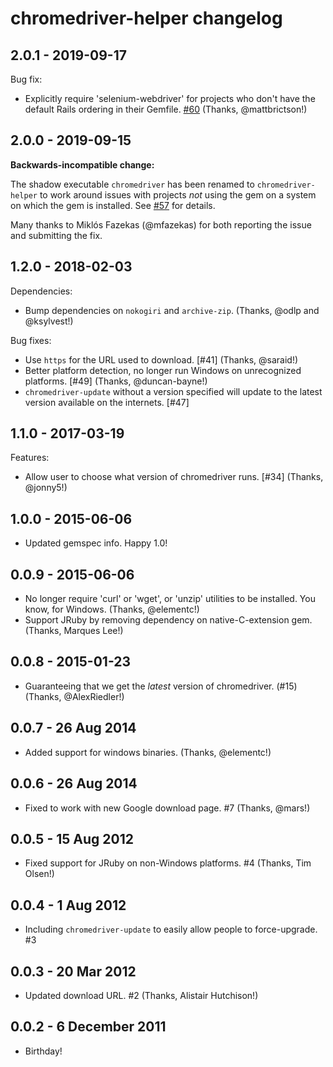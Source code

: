 chromedriver-helper changelog
==========

2.0.1 - 2019-09-17
----------

Bug fix:

* Explicitly require 'selenium-webdriver' for projects who don't have the default Rails ordering in their Gemfile. [#60](https://github.com/flavorjones/chromedriver-helper/issues/60) (Thanks, @mattbrictson!)


2.0.0 - 2019-09-15
----------

**Backwards-incompatible change:**

The shadow executable `chromedriver` has been renamed to `chromedriver-helper` to work around issues with projects _not_ using the gem on a system on which the gem is installed. See [#57](https://github.com/flavorjones/chromedriver-helper/issues/57) for details.

Many thanks to Miklós Fazekas (@mfazekas) for both reporting the issue and submitting the fix.



1.2.0 - 2018-02-03
----------

Dependencies:

* Bump dependencies on `nokogiri` and `archive-zip`. (Thanks, @odlp and @ksylvest!)


Bug fixes:

* Use `https` for the URL used to download. [#41] (Thanks, @saraid!)
* Better platform detection, no longer run Windows on unrecognized platforms. [#49] (Thanks, @duncan-bayne!)
* `chromedriver-update` without a version specified will update to the latest version available on the internets. [#47]



1.1.0 - 2017-03-19
----------

Features:

* Allow user to choose what version of chromedriver runs. [#34] (Thanks, @jonny5!)


1.0.0 - 2015-06-06
----------

* Updated gemspec info. Happy 1.0!


0.0.9 - 2015-06-06
----------

* No longer require 'curl' or 'wget', or 'unzip' utilities to be installed. You know, for Windows. (Thanks, @elementc!)
* Support JRuby by removing dependency on native-C-extension gem. (Thanks, Marques Lee!)


0.0.8 - 2015-01-23
----------

* Guaranteeing that we get the *latest* version of chromedriver. (#15) (Thanks, @AlexRiedler!)


0.0.7 - 26 Aug 2014
----------

* Added support for windows binaries. (Thanks, @elementc!)


0.0.6 - 26 Aug 2014
----------

* Fixed to work with new Google download page. #7 (Thanks, @mars!)


0.0.5 - 15 Aug 2012
----------

* Fixed support for JRuby on non-Windows platforms. #4 (Thanks, Tim Olsen!)


0.0.4 - 1 Aug 2012
----------

* Including `chromedriver-update` to easily allow people to force-upgrade. #3


0.0.3 - 20 Mar 2012
----------

* Updated download URL. #2 (Thanks, Alistair Hutchison!)


0.0.2 - 6 December 2011
----------

* Birthday!
